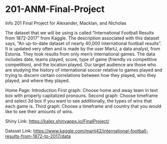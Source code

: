 # 201-ANM-Final-Project
Info 201 Final Project for Alexander, Macklan, and Nicholas

The dataset that we will be using is called “International Football Results from 1872-2017” from Kaggle. The description associated with this dataset says, “An up-to-date dataset of nearly 40,000 international football results”. It is updated very often and is made by the user MartJ, a data analyst, from Estonia. 
They took results from only men’s international games. The data includes date, teams played, score, type of game (friendly vs competitive competition), and the location played. Our target audience are those who are studying the history of international soccer relative to games played and trying to discern certain correlations between how they played, who they played, and where they played.

Home Page: Introduction
First graph: Choose home and away team in text box with properly capitalized pronouns.
Second graph: Choose timeframe and select 3d box if you want to see additionally, the types of wins that each game is.
Third graph: Choose a timeframe and country that you would like to see their amounts of wins.

Shiny Link: https://kalex.shinyapps.io/FinalProject/

Dataset Link: https://www.kaggle.com/martj42/international-football-results-from-1872-to-2017/data
